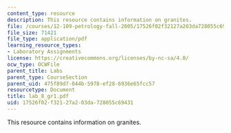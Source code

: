```yaml
---
content_type: resource
description: This resource contains information on granites.
file: /courses/12-109-petrology-fall-2005/17526f02f32127a203da728055c69431_lab_8_gr1.pdf
file_size: 71421
file_type: application/pdf
learning_resource_types:
- Laboratory Assignments
license: https://creativecommons.org/licenses/by-nc-sa/4.0/
ocw_type: OCWFile
parent_title: Labs
parent_type: CourseSection
parent_uid: 475f89d7-044b-5978-ef28-6936e65fcc57
resourcetype: Document
title: lab_8_gr1.pdf
uid: 17526f02-f321-27a2-03da-728055c69431
---
```

This resource contains information on granites.